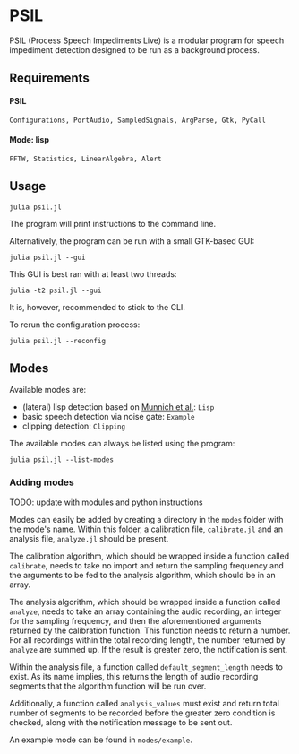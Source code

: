 # PSIL

PSIL (Process Speech Impediments Live) is a modular program for speech impediment detection designed to be run as a background process.

## Requirements

#### PSIL

```
Configurations, PortAudio, SampledSignals, ArgParse, Gtk, PyCall
```

#### Mode: lisp

```
FFTW, Statistics, LinearAlgebra, Alert
```

## Usage

```
julia psil.jl
```

The program will print instructions to the command line.

Alternatively, the program can be run with a small GTK-based GUI:

```
julia psil.jl --gui
```

This GUI is best ran with at least two threads:

```
julia -t2 psil.jl --gui
```

It is, however, recommended to stick to the CLI.

To rerun the configuration process:

```
julia psil.jl --reconfig
```

## Modes

Available modes are:

* (lateral) lisp detection based on [Munnich et al.](https://github.com/munnich/lateral-lisp): `Lisp`
* basic speech detection via noise gate: `Example`
* clipping detection: `Clipping`

The available modes can always be listed using the program:

```
julia psil.jl --list-modes
```

### Adding modes

TODO: update with modules and python instructions

Modes can easily be added by creating a directory in the `modes` folder with the mode's name.
Within this folder, a calibration file, `calibrate.jl` and an analysis file, `analyze.jl` should be present.

The calibration algorithm, which should be wrapped inside a function called `calibrate`, needs to take no import and return the sampling frequency and the arguments to be fed to the analysis algorithm, which should be in an array.

The analysis algorithm, which should be wrapped inside a function called `analyze`, needs to take an array containing the audio recording, an integer for the sampling frequency, and then the aforementioned arguments returned by the calibration function.
This function needs to return a number. For all recordings within the total recording length, the number returned by `analyze` are summed up. If the result is greater zero, the notification is sent.

Within the analysis file, a function called `default_segment_length` needs to exist. As its name implies, this returns the length of audio recording segments that the algorithm function will be run over.

Additionally, a function called `analysis_values` must exist and return total number of segments to be recorded before the greater zero condition is checked, along with the notification message to be sent out.

An example mode can be found in `modes/example`.
